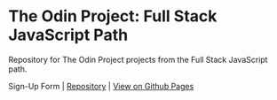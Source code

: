 # The Odin Project: Full Stack JavaScript Path
Repository for The Odin Project projects from the Full Stack JavaScript path.

Sign-Up Form | [Repository](https://github.com/robeecodes/top-full-stack-javascript/tree/main/sign-up-form) | [View on Github Pages](https://robeecodes.github.io/top-full-stack-javascript/sign-up-form/)
